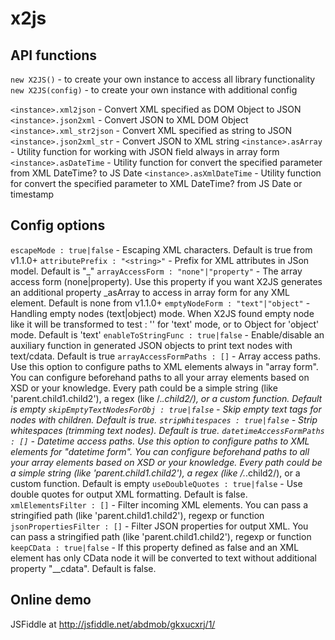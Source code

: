x2js
====

## API functions

`new X2JS()` - to create your own instance to access all library functionality
`new X2JS(config)` - to create your own instance with additional config

`<instance>.xml2json` - Convert XML specified as DOM Object to JSON
`<instance>.json2xml` - Convert JSON to XML DOM Object
`<instance>.xml_str2json` - Convert XML specified as string to JSON
`<instance>.json2xml_str` - Convert JSON to XML string
`<instance>.asArray` - Utility function for working with JSON field always in array form
`<instance>.asDateTime` - Utility function for convert the specified parameter from XML DateTime? to JS Date
`<instance>.asXmlDateTime` - Utility function for convert the specified parameter to XML DateTime? from JS Date or timestamp

## Config options

`escapeMode : true|false` - Escaping XML characters. Default is true from v1.1.0+
`attributePrefix : "<string>"` - Prefix for XML attributes in JSon model. Default is "_"
`arrayAccessForm : "none"|"property"` - The array access form (none|property). Use this property if you want X2JS generates an additional property <element>_asArray to access in array form for any XML element. Default is none from v1.1.0+
`emptyNodeForm : "text"|"object"` - Handling empty nodes (text|object) mode. When X2JS found empty node like <test></test> it will be transformed to test : '' for 'text' mode, or to Object for 'object' mode. Default is 'text'
`enableToStringFunc : true|false` - Enable/disable an auxiliary function in generated JSON objects to print text nodes with text/cdata. Default is true
`arrayAccessFormPaths : []` - Array access paths. Use this option to configure paths to XML elements always in "array form". You can configure beforehand paths to all your array elements based on XSD or your knowledge. Every path could be a simple string (like 'parent.child1.child2'), a regex (like /.*\.child2/), or a custom function. Default is empty
`skipEmptyTextNodesForObj : true|false` - Skip empty text tags for nodes with children. Default is true.
`stripWhitespaces : true|false` - Strip whitespaces (trimming text nodes). Default is true.
`datetimeAccessFormPaths : []` - Datetime access paths. Use this option to configure paths to XML elements for "datetime form". You can configure beforehand paths to all your array elements based on XSD or your knowledge. Every path could be a simple string (like 'parent.child1.child2'), a regex (like /.*\.child2/), or a custom function. Default is empty
`useDoubleQuotes : true|false` - Use double quotes for output XML formatting. Default is false.
`xmlElementsFilter : []` - Filter incoming XML elements. You can pass a stringified path (like 'parent.child1.child2'), regexp or function
`jsonPropertiesFilter : []` - Filter JSON properties for output XML. You can pass a stringified path (like 'parent.child1.child2'), regexp or function
`keepCData : true|false` - If this property defined as false and an XML element has only CData node it will be converted to text without additional property "__cdata". Default is false.

## Online demo

JSFiddle at http://jsfiddle.net/abdmob/gkxucxrj/1/


